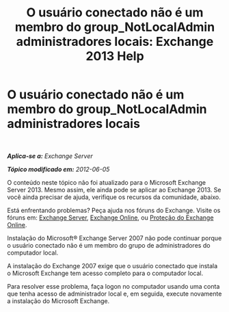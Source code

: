 ﻿---
title: 'O usuário conectado não é um membro do group_NotLocalAdmin administradores locais: Exchange 2013 Help'
TOCTitle: O usuário conectado não é um membro do group_NotLocalAdmin administradores locais
ms:assetid: d06f0894-b139-49ba-afe3-f58d3bd28e32
ms:mtpsurl: https://technet.microsoft.com/pt-br/library/ms.exch.setupreadiness.notlocaladmin(v=EXCHG.150)
ms:contentKeyID: 50486680
ms.date: 05/22/2018
mtps_version: v=EXCHG.150
ms.translationtype: MT
---

# O usuário conectado não é um membro do group\_NotLocalAdmin administradores locais

 

_**Aplica-se a:** Exchange Server_

_**Tópico modificado em:** 2012-06-05_

O conteúdo neste tópico não foi atualizado para o Microsoft Exchange Server 2013. Mesmo assim, ele ainda pode se aplicar ao Exchange 2013. Se você ainda precisar de ajuda, verifique os recursos da comunidade, abaixo.

Está enfrentando problemas? Peça ajuda nos fóruns do Exchange. Visite os fóruns em: [Exchange Server](https://go.microsoft.com/fwlink/p/?linkid=60612), [Exchange Online](https://go.microsoft.com/fwlink/p/?linkid=267542), ou [Proteção do Exchange Online](https://go.microsoft.com/fwlink/p/?linkid=285351).

Instalação do Microsoft® Exchange Server 2007 não pode continuar porque o usuário conectado não é um membro do grupo de administradores do computador local.

A instalação do Exchange 2007 exige que o usuário conectado que instala o Microsoft Exchange tem acesso completo para o computador local.

Para resolver esse problema, faça logon no computador usando uma conta que tenha acesso de administrador local e, em seguida, execute novamente a instalação do Microsoft Exchange.

